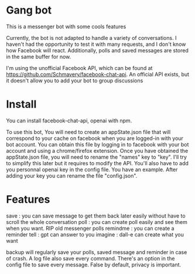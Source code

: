 # Gang bot

This is a messenger bot with some cools features

Currently, the bot is not adapted to handle a variety of conversations. I haven't had the opportunity to test it with many requests, and I don't know how Facebook will react. Additionally, polls and saved messages are stored in the same buffer for now.

I'm using the unofficial Facebook API, which can be found at https://github.com/Schmavery/facebook-chat-api. An official API exists, but it doesn't allow you to add your bot to group discussions

# Install

You can install facebook-chat-api, openai with npm.

To use this bot, You will need to create an appState.json file that will correspond to your cache on facebook when you are logged-in with your bot account. You can obtain this file by logging in to facebook with your bot account and using a chrome/firefox extension. Once you have obtained the appState.json file, you will need to rename the "names" key to "key". I'll try to simplify this later but it requires to modify the API. 
You'll also have to add you personnal openai key in the config file. You have an example. After adding your key you can rename the file "config.json".

# Features

save : you can save message to get them back later easily without have to scroll the whole conversation
poll : you can create poll easily and see them when you want. RIP old messenger polls
remindme : you can create a reminder
tell : gpt can answer to you
imagine : dall-e can create what you want

backup will regularly save your polls, saved message and reminder in case of crash. A log file also save every command. There's an option in the config file to save every message. False by default, privacy is important.
